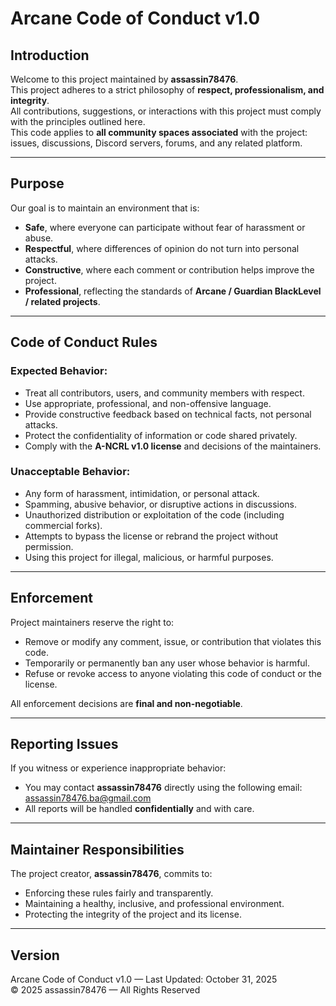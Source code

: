 # Arcane Code of Conduct v1.0

## Introduction
Welcome to this project maintained by **assassin78476**.  
This project adheres to a strict philosophy of **respect, professionalism, and integrity**.  
All contributions, suggestions, or interactions with this project must comply with the principles outlined here.  
This code applies to **all community spaces associated** with the project: issues, discussions, Discord servers, forums, and any related platform.

---

## Purpose
Our goal is to maintain an environment that is:
- **Safe**, where everyone can participate without fear of harassment or abuse.  
- **Respectful**, where differences of opinion do not turn into personal attacks.  
- **Constructive**, where each comment or contribution helps improve the project.  
- **Professional**, reflecting the standards of **Arcane / Guardian BlackLevel / related projects**.

---

## Code of Conduct Rules
### Expected Behavior:
- Treat all contributors, users, and community members with respect.  
- Use appropriate, professional, and non-offensive language.  
- Provide constructive feedback based on technical facts, not personal attacks.  
- Protect the confidentiality of information or code shared privately.  
- Comply with the **A-NCRL v1.0 license** and decisions of the maintainers.

### Unacceptable Behavior:
- Any form of harassment, intimidation, or personal attack.  
- Spamming, abusive behavior, or disruptive actions in discussions.  
- Unauthorized distribution or exploitation of the code (including commercial forks).  
- Attempts to bypass the license or rebrand the project without permission.  
- Using this project for illegal, malicious, or harmful purposes.

---

## Enforcement
Project maintainers reserve the right to:
- Remove or modify any comment, issue, or contribution that violates this code.  
- Temporarily or permanently ban any user whose behavior is harmful.  
- Refuse or revoke access to anyone violating this code of conduct or the license.

All enforcement decisions are **final and non-negotiable**.

---

## Reporting Issues
If you witness or experience inappropriate behavior:
- You may contact **assassin78476** directly using the following email: assassin78476.ba@gmail.com 
- All reports will be handled **confidentially** and with care.

---

## Maintainer Responsibilities
The project creator, **assassin78476**, commits to:
- Enforcing these rules fairly and transparently.  
- Maintaining a healthy, inclusive, and professional environment.  
- Protecting the integrity of the project and its license.

---

## Version
Arcane Code of Conduct v1.0 — Last Updated: October 31, 2025  
© 2025 assassin78476 — All Rights Reserved
